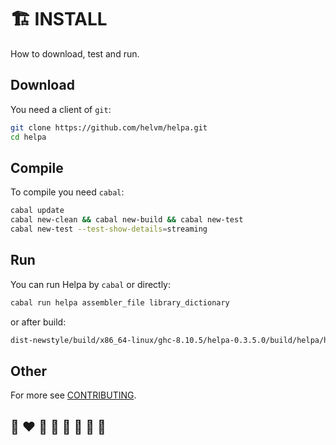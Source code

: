 # 🏗️ INSTALL

How to download, test and run.

## Download

You need a client of `git`:
```bash
git clone https://github.com/helvm/helpa.git
cd helpa
```

## Compile

To compile you need `cabal`:
```bash
cabal update
cabal new-clean && cabal new-build && cabal new-test
cabal new-test --test-show-details=streaming
```

## Run

You can run Helpa by `cabal` or directly:
```bash
cabal run helpa assembler_file library_dictionary
```

or after build:
```bash
dist-newstyle/build/x86_64-linux/ghc-8.10.5/helpa-0.3.5.0/build/helpa/helpa assembler_file library_dictionary
```

## Other

For more see [CONTRIBUTING](CONTRIBUTING.md).

## 🌈 ❤️ 💛 💚 💙 🤍 🖤 🦄
